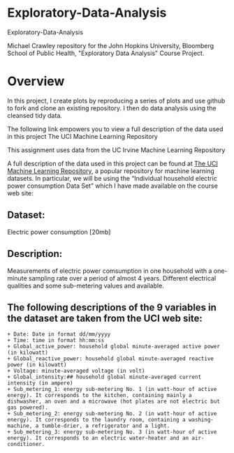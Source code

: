 # Exploratory-Data-Analysis
Exploratory-Data-Analysis

Michael Crawley repository for the John Hopkins University, Bloomberg School of Public Health, "Exploratory Data Analysis" Course Project.

# Overview
In this project, I create plots by reproducing a series of plots and use github to fork and clone an existing repository. I then do data analysis using the cleansed tidy data.

The following link empowers you to view a full description of the data used in this project The UCI Machine Learning Repository

This assignment uses data from the UC Irvine Machine Learning Repository

A full description of the data used in this project can be found at 
[The UCI Machine Learning Repository](http://archive.ics.uci.edu/ml/), a popular repository for machine learning datasets. In particular, we will be using the “Individual household electric power consumption Data Set” which I have made available on the course web site:

## Dataset:
Electric power consumption [20mb]

## Description:
Measurements of electric power comsumption in one household with a one-minute sampling rate over a period of almost 4 years.  Different electrical qualities and some sub-metering values and available.

## The following descriptions of the 9 variables in the dataset are taken from the UCI web site:

    + Date: Date in format dd/mm/yyyy
    + Time: time in format hh:mm:ss
    + Global_active_power: household global minute-averaged active power (in kilowatt)
    + Global_reactive_power: household global minute-averaged reactive power (in kilowatt)
    + Voltage: minute-averaged voltage (in volt)
    + Global_intensity:## household global minute-averaged current intensity (in ampere)
    + Sub_metering_1: energy sub-metering No. 1 (in watt-hour of active energy). It corresponds to the kitchen, containing mainly a dishwasher, an oven and a microwave (hot plates are not electric but gas powered).
    + Sub_metering_2: energy sub-metering No. 2 (in watt-hour of active energy). It corresponds to the laundry room, containing a washing-machine, a tumble-drier, a refrigerator and a light.
    + Sub_metering_3: energy sub-metering No. 3 (in watt-hour of active energy). It corresponds to an electric water-heater and an air-conditioner.
